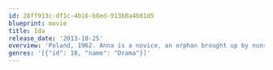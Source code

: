 ```yaml
---
id: 28ff913c-df1c-4b16-b8ed-913b8a4b81d5
blueprint: movie
title: Ida
release_date: '2013-10-25'
overview: 'Poland, 1962. Anna is a novice, an orphan brought up by nuns in a convent. Before she takes her vows, she is determined to see Wanda, her only living relative. Wanda tells Anna that Anna is Jewish. Both women embark on a journey not only to discover their tragic family story, but who they really are and where they belong, questioning their religions and beliefs.'
genres: '[{"id": 18, "name": "Drama"}]'
---
```

